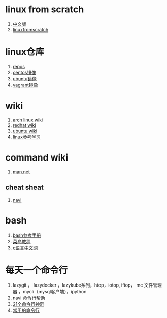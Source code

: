 # linux from scratch

1. [中文版](https://lctt.github.io/LFS-BOOK/lfs-sysv/LFS-BOOK.html)
2. [linuxfromscratch](https://www.linuxfromscratch.org/lfs/)

# linux仓库

1. [repos](https://pkgs.org/)
2. [centos镜像](http://cloud.centos.org/centos/)
3. [ubuntu镜像](http://cloud-images.ubuntu.com/)
4. [vagrant镜像](http://www.vagrantbox.es/)

# wiki

1. [arch linux wiki](https://wiki.archlinux.org/title/Table_of_contents_(%E7%AE%80%E4%BD%93%E4%B8%AD%E6%96%87))
2. [redhat wiki](https://access.redhat.com/documentation/zh-cn/red_hat_enterprise_linux/7)
3. [ubuntu wiki](https://wiki.ubuntu.org.cn/UbuntuManual)
4. [linux参考学习](http://c.biancheng.net/linux_tutorial/)

# command wiki

1. [man.net](https://linux.die.net/man/8/iptables)

## cheat sheat

1. [navi](https://github.com/denisidoro/navi)

# bash

1. [bash参考手册](https://xy2401.com/local-docs/gnu/manual.zh/bash.html)
2. [菜鸟教程](https://www.runoob.com/linux/linux-shell.html)
3. [c语言中文网](http://c.biancheng.net/cpp/view/2740.html)

# 每天一个命令行

1. lazygit ， lazydocker ，lazykube系列，htop，iotop, iftop， mc 文件管理器 ，mycli（mysql客户端），ipython
2. navi 命令行帮助
3. [21个命令行神奇](https://juejin.cn/post/6844903945706422280)
4. [常用的命令行](https://z.itpub.net/article/detail/9B28E7D4FAD4BDE3DD6A08CD904D5340)
